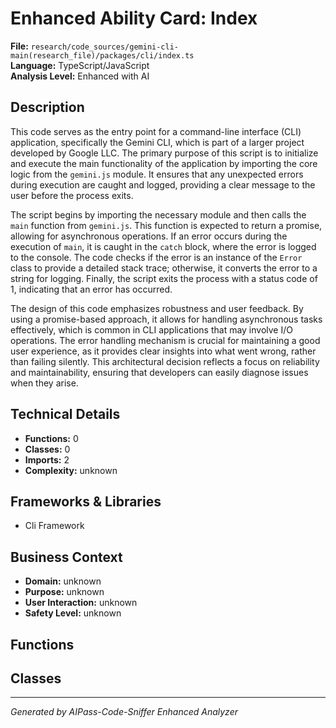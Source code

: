 # Enhanced Ability Card: Index

**File:** `research/code_sources/gemini-cli-main(research_file)/packages/cli/index.ts`  
**Language:** TypeScript/JavaScript  
**Analysis Level:** Enhanced with AI

## Description

This code serves as the entry point for a command-line interface (CLI) application, specifically the Gemini CLI, which is part of a larger project developed by Google LLC. The primary purpose of this script is to initialize and execute the main functionality of the application by importing the core logic from the `gemini.js` module. It ensures that any unexpected errors during execution are caught and logged, providing a clear message to the user before the process exits.

The script begins by importing the necessary module and then calls the `main` function from `gemini.js`. This function is expected to return a promise, allowing for asynchronous operations. If an error occurs during the execution of `main`, it is caught in the `catch` block, where the error is logged to the console. The code checks if the error is an instance of the `Error` class to provide a detailed stack trace; otherwise, it converts the error to a string for logging. Finally, the script exits the process with a status code of 1, indicating that an error has occurred.

The design of this code emphasizes robustness and user feedback. By using a promise-based approach, it allows for handling asynchronous tasks effectively, which is common in CLI applications that may involve I/O operations. The error handling mechanism is crucial for maintaining a good user experience, as it provides clear insights into what went wrong, rather than failing silently. This architectural decision reflects a focus on reliability and maintainability, ensuring that developers can easily diagnose issues when they arise.

## Technical Details

- **Functions:** 0
- **Classes:** 0
- **Imports:** 2
- **Complexity:** unknown


## Frameworks & Libraries

- Cli Framework



## Business Context

- **Domain:** unknown
- **Purpose:** unknown
- **User Interaction:** unknown
- **Safety Level:** unknown






## Functions



## Classes



---
*Generated by AIPass-Code-Sniffer Enhanced Analyzer*
